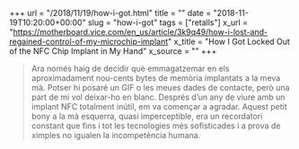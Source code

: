 +++
url = "/2018/11/19/how-i-got.html"
title = ""
date = "2018-11-19T10:20:00+00:00"
slug = "how-i-got"
tags = ["retalls"]
x_url = "https://motherboard.vice.com/en_us/article/3k9q49/how-i-lost-and-regained-control-of-my-microchip-implant"
x_title = "How I Got Locked Out of the NFC Chip Implant in My Hand"
x_source = ""
+++


> Ara només haig de decidir què emmagatzemar en els aproximadament nou-cents bytes de memòria implantats a la meva mà. Potser hi posaré un GIF o les meues dades de contacte, però una part de mi vol deixar-ho en blanc. Després d’un any de viure amb un implant NFC totalment inútil, em va començar a agradar. Aquest petit bony a la mà esquerra, quasi imperceptible, era un recordatori constant que fins i tot les tecnologies més sofisticades i a prova de ximples no igualen la incompetència humana.
